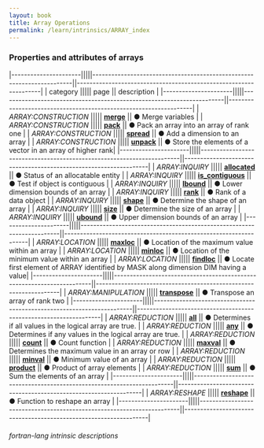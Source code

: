 ```yaml
---
layout: book
title: Array Operations
permalink: /learn/intrinsics/ARRAY_index
---
```

### Properties and attributes of arrays

|----------------------|||||-----------------------------------------------------------------------||------------------------------------------------------------------|
| category             ||||| page                                                                  || description                                                      |
|----------------------|||||-----------------------------------------------------------------------||------------------------------------------------------------------|
| *ARRAY:CONSTRUCTION* ||||| [__merge__]({{site.baseurl}}/learn/intrinsics/MERGE)                  || &#9679; Merge variables                                          |
| *ARRAY:CONSTRUCTION* ||||| [__pack__]({{site.baseurl}}/learn/intrinsics/PACK)                    || &#9679; Pack an array into an array of rank one                  |
| *ARRAY:CONSTRUCTION* ||||| [__spread__]({{site.baseurl}}/learn/intrinsics/SPREAD)                || &#9679; Add a dimension to an array                              |
| *ARRAY:CONSTRUCTION* ||||| [__unpack__]({{site.baseurl}}/learn/intrinsics/UNPACK)                || &#9679; Store the elements of a vector in an array of higher rank|
|----------------------|||||-----------------------------------------------------------------------||------------------------------------------------------------------|
| *ARRAY:INQUIRY*      ||||| [__allocated__]({{site.baseurl}}/learn/intrinsics/ALLOCATED)          || &#9679; Status of an allocatable entity                          |
| *ARRAY:INQUIRY*      ||||| [__is\_contiguous__]({{site.baseurl}}/learn/intrinsics/IS_CONTIGUOUS) || &#9679; Test if object is contiguous                             |
| *ARRAY:INQUIRY*      ||||| [__lbound__]({{site.baseurl}}/learn/intrinsics/LBOUND)                || &#9679; Lower dimension bounds of an array                       |
| *ARRAY:INQUIRY*      ||||| [__rank__]({{site.baseurl}}/learn/intrinsics/RANK)                    || &#9679; Rank of a data object                                    |
| *ARRAY:INQUIRY*      ||||| [__shape__]({{site.baseurl}}/learn/intrinsics/SHAPE)                  || &#9679; Determine the shape of an array                          |
| *ARRAY:INQUIRY*      ||||| [__size__]({{site.baseurl}}/learn/intrinsics/SIZE)                    || &#9679; Determine the size of an array                           |
| *ARRAY:INQUIRY*      ||||| [__ubound__]({{site.baseurl}}/learn/intrinsics/UBOUND)                || &#9679; Upper dimension bounds of an array                       |
|----------------------|||||-----------------------------------------------------------------------||------------------------------------------------------------------|
| *ARRAY:LOCATION*     ||||| [__maxloc__]({{site.baseurl}}/learn/intrinsics/MAXLOC)                || &#9679; Location of the maximum value within an array            |
| *ARRAY:LOCATION*     ||||| [__minloc__]({{site.baseurl}}/learn/intrinsics/MINLOC)                || &#9679; Location of the minimum value within an array            |
| *ARRAY:LOCATION*     ||||| [__findloc__]({{site.baseurl}}/learn/intrinsics/FINDLOC)              || &#9679; Locate first element of ARRAY identified by MASK along dimension DIM having a value|
|----------------------|||||-----------------------------------------------------------------------||------------------------------------------------------------------|
| *ARRAY:MANIPULATION* ||||| [__transpose__]({{site.baseurl}}/learn/intrinsics/TRANSPOSE)          || &#9679; Transpose an array of rank two                           |
|----------------------|||||-----------------------------------------------------------------------||------------------------------------------------------------------|
| *ARRAY:REDUCTION*    ||||| [__all__]({{site.baseurl}}/learn/intrinsics/ALL)                      || &#9679; Determines if all values in the logical array are true.  |
| *ARRAY:REDUCTION*    ||||| [__any__]({{site.baseurl}}/learn/intrinsics/ANY)                      || &#9679; Determines if any values in the logical array are true.  |
| *ARRAY:REDUCTION*    ||||| [__count__]({{site.baseurl}}/learn/intrinsics/COUNT)                  || &#9679; Count function                                           |
| *ARRAY:REDUCTION*    ||||| [__maxval__]({{site.baseurl}}/learn/intrinsics/MAXVAL)                || &#9679; Determines the maximum value in an array or row          |
| *ARRAY:REDUCTION*    ||||| [__minval__]({{site.baseurl}}/learn/intrinsics/MINVAL)                || &#9679; Minimum value of an array                                |
| *ARRAY:REDUCTION*    ||||| [__product__]({{site.baseurl}}/learn/intrinsics/PRODUCT)              || &#9679; Product of array elements                                |
| *ARRAY:REDUCTION*    ||||| [__sum__]({{site.baseurl}}/learn/intrinsics/SUM)                      || &#9679; Sum the elements of an array                             |
|----------------------|||||-----------------------------------------------------------------------||------------------------------------------------------------------|
| *ARRAY:RESHAPE*      ||||| [__reshape__]({{site.baseurl}}/learn/intrinsics/RESHAPE)              || &#9679; Function to reshape an array                             |
|----------------------|||||-----------------------------------------------------------------------||------------------------------------------------------------------|

###### fortran-lang intrinsic descriptions
